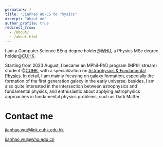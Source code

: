 ```yaml
---
permalink: /
title: "Jianhao WU-CS to Physics"
excerpt: "About me"
author_profile: true
redirect_from: 
  - /about/
  - /about.html
---
```



I am a Computer Science BEng degree holder@[WHU](https://en.whu.edu.cn/), a Physics MSc degree holder@[CUHK](https://www.cuhk.edu.hk).

Starting from 2023 August, I became an MPhil-PhD program (MPhil stream) student @[CUHK](https://www.cuhk.edu.hk), with a specialization on [Astrophysics & Fundamental Physics](https://newww.phy.cuhk.edu.hk/research-areas/astrophysics-fundamental-physics). In detail, I am mainly focusing on galaxy formation, especially the formation of the first generation galaxy in the early universe; besides, I am also quite interested in the intersection between astrophysics and fundamental physics, and enthusiastic about applying astrophysics approaches in fundamental physics problems, such as Dark Matter.

# Contact me

<jianhao.wu@link.cuhk.edu.hk>

<jianhao.wu@whu.edu.cn>